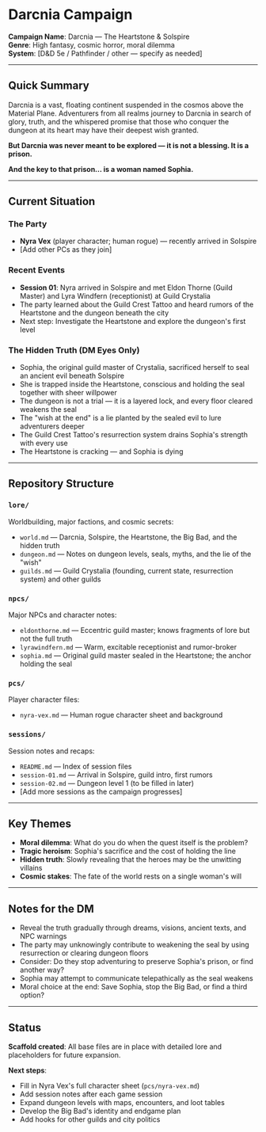 # Darcnia Campaign

**Campaign Name**: Darcnia — The Heartstone & Solspire  
**Genre**: High fantasy, cosmic horror, moral dilemma  
**System**: [D&D 5e / Pathfinder / other — specify as needed]

---

## Quick Summary

Darcnia is a vast, floating continent suspended in the cosmos above the Material Plane. Adventurers from all realms journey to Darcnia in search of glory, truth, and the whispered promise that those who conquer the dungeon at its heart may have their deepest wish granted.

**But Darcnia was never meant to be explored — it is not a blessing. It is a prison.**

**And the key to that prison… is a woman named Sophia.**

---

## Current Situation

### The Party
- **Nyra Vex** (player character; human rogue) — recently arrived in Solspire
- [Add other PCs as they join]

### Recent Events
- **Session 01**: Nyra arrived in Solspire and met Eldon Thorne (Guild Master) and Lyra Windfern (receptionist) at Guild Crystalia
- The party learned about the Guild Crest Tattoo and heard rumors of the Heartstone and the dungeon beneath the city
- Next step: Investigate the Heartstone and explore the dungeon's first level

### The Hidden Truth (DM Eyes Only)
- Sophia, the original guild master of Crystalia, sacrificed herself to seal an ancient evil beneath Solspire
- She is trapped inside the Heartstone, conscious and holding the seal together with sheer willpower
- The dungeon is not a trial — it is a layered lock, and every floor cleared weakens the seal
- The "wish at the end" is a lie planted by the sealed evil to lure adventurers deeper
- The Guild Crest Tattoo's resurrection system drains Sophia's strength with every use
- The Heartstone is cracking — and Sophia is dying

---

## Repository Structure

### `lore/`
Worldbuilding, major factions, and cosmic secrets:
- `world.md` — Darcnia, Solspire, the Heartstone, the Big Bad, and the hidden truth
- `dungeon.md` — Notes on dungeon levels, seals, myths, and the lie of the "wish"
- `guilds.md` — Guild Crystalia (founding, current state, resurrection system) and other guilds

### `npcs/`
Major NPCs and character notes:
- `eldonthorne.md` — Eccentric guild master; knows fragments of lore but not the full truth
- `lyrawindfern.md` — Warm, excitable receptionist and rumor-broker
- `sophia.md` — Original guild master sealed in the Heartstone; the anchor holding the seal

### `pcs/`
Player character files:
- `nyra-vex.md` — Human rogue character sheet and background

### `sessions/`
Session notes and recaps:
- `README.md` — Index of session files
- `session-01.md` — Arrival in Solspire, guild intro, first rumors
- `session-02.md` — Dungeon level 1 (to be filled in later)
- [Add more sessions as the campaign progresses]

---

## Key Themes

- **Moral dilemma**: What do you do when the quest itself is the problem?
- **Tragic heroism**: Sophia's sacrifice and the cost of holding the line
- **Hidden truth**: Slowly revealing that the heroes may be the unwitting villains
- **Cosmic stakes**: The fate of the world rests on a single woman's will

---

## Notes for the DM

- Reveal the truth gradually through dreams, visions, ancient texts, and NPC warnings
- The party may unknowingly contribute to weakening the seal by using resurrection or clearing dungeon floors
- Consider: Do they stop adventuring to preserve Sophia's prison, or find another way?
- Sophia may attempt to communicate telepathically as the seal weakens
- Moral choice at the end: Save Sophia, stop the Big Bad, or find a third option?

---

## Status

**Scaffold created**: All base files are in place with detailed lore and placeholders for future expansion.

**Next steps**:
- Fill in Nyra Vex's full character sheet (`pcs/nyra-vex.md`)
- Add session notes after each game session
- Expand dungeon levels with maps, encounters, and loot tables
- Develop the Big Bad's identity and endgame plan
- Add hooks for other guilds and city politics
